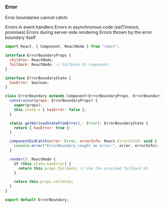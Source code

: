 ### Error

Error boundaries cannot catch:

Errors in event handlers
Errors in asynchronous code (setTimeout, promises)
Errors during server-side rendering
Errors thrown by the error boundary itself

```javascript
import React, { Component, ReactNode } from "react";

interface ErrorBoundaryProps {
  children: ReactNode;
  fallback: ReactNode; // Fallback UI component
}

interface ErrorBoundaryState {
  hasError: boolean;
}

class ErrorBoundary extends Component<ErrorBoundaryProps, ErrorBoundaryState> {
  constructor(props: ErrorBoundaryProps) {
    super(props);
    this.state = { hasError: false };
  }

  static getDerivedStateFromError(_: Error): ErrorBoundaryState {
    return { hasError: true };
  }

  componentDidCatch(error: Error, errorInfo: React.ErrorInfo): void {
    console.error("ErrorBoundary caught an error:", error, errorInfo);
  }

  render(): ReactNode {
    if (this.state.hasError) {
      return this.props.fallback; // Use the provided fallback UI
    }

    return this.props.children;
  }
}

export default ErrorBoundary;
```
